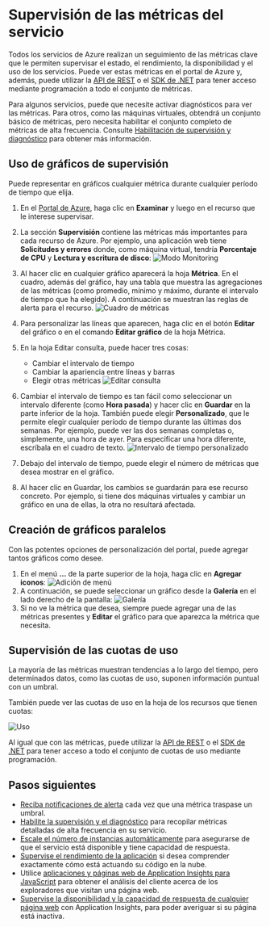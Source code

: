 <properties 
	pageTitle="Supervisión de las métricas del servicio" 
	description="Obtenga información acerca de cómo personalizar los gráficos de supervisión en Azure." 
	authors="stepsic-microsoft-com" 
	manager="ronmart" 
	editor="" 
	services="azure-portal"
documentationCenter=""/>

<tags 
	ms.service="azure-portal" 
	ms.workload="na" 
	ms.tgt_pltfrm="na" 
	ms.devlang="na" 
	ms.topic="article" 
	ms.date="04/28/2015" 
	ms.author="stepsic"/>

# Supervisión de las métricas del servicio

Todos los servicios de Azure realizan un seguimiento de las métricas clave que le permiten supervisar el estado, el rendimiento, la disponibilidad y el uso de los servicios. Puede ver estas métricas en el portal de Azure y, además, puede utilizar la [API de REST](https://msdn.microsoft.com/library/azure/dn931930.aspx) o el [SDK de .NET](https://www.nuget.org/packages/Microsoft.Azure.Insights/) para tener acceso mediante programación a todo el conjunto de métricas.

Para algunos servicios, puede que necesite activar diagnósticos para ver las métricas. Para otros, como las máquinas virtuales, obtendrá un conjunto básico de métricas, pero necesita habilitar el conjunto completo de métricas de alta frecuencia. Consulte [Habilitación de supervisión y diagnóstico](insights-how-to-use-diagnostics.md) para obtener más información.

## Uso de gráficos de supervisión 

Puede representar en gráficos cualquier métrica durante cualquier período de tiempo que elija.

1. En el [Portal de Azure](https://portal.azure.com/), haga clic en **Examinar** y luego en el recurso que le interese supervisar.

2. La sección **Supervisión** contiene las métricas más importantes para cada recurso de Azure. Por ejemplo, una aplicación web tiene **Solicitudes y errores** donde, como máquina virtual, tendría **Porcentaje de CPU** y **Lectura y escritura de disco**: ![Modo Monitoring](./media/insights-how-to-customize-monitoring/Insights_MonitoringChart.png)

3. Al hacer clic en cualquier gráfico aparecerá la hoja **Métrica**. En el cuadro, además del gráfico, hay una tabla que muestra las agregaciones de las métricas (como promedio, mínimo y máximo, durante el intervalo de tiempo que ha elegido). A continuación se muestran las reglas de alerta para el recurso. ![Cuadro de métricas](./media/insights-how-to-customize-monitoring/Insights_MetricBlade.png)

4. Para personalizar las líneas que aparecen, haga clic en el botón **Editar** del gráfico o en el comando **Editar gráfico** de la hoja Métrica.

5. En la hoja Editar consulta, puede hacer tres cosas:
    - Cambiar el intervalo de tiempo
    - Cambiar la apariencia entre líneas y barras
    - Elegir otras métricas ![Editar consulta](./media/insights-how-to-customize-monitoring/Insights_EditQuery.png)

6. Cambiar el intervalo de tiempo es tan fácil como seleccionar un intervalo diferente (como **Hora pasada**) y hacer clic en **Guardar** en la parte inferior de la hoja. También puede elegir **Personalizado**, que le permite elegir cualquier período de tiempo durante las últimas dos semanas. Por ejemplo, puede ver las dos semanas completas o, simplemente, una hora de ayer. Para especificar una hora diferente, escríbala en el cuadro de texto. ![Intervalo de tiempo personalizado](./media/insights-how-to-customize-monitoring/Insights_CustomTime.png)

7. Debajo del intervalo de tiempo, puede elegir el número de métricas que desea mostrar en el gráfico.

8. Al hacer clic en Guardar, los cambios se guardarán para ese recurso concreto. Por ejemplo, si tiene dos máquinas virtuales y cambiar un gráfico en una de ellas, la otra no resultará afectada.

## Creación de gráficos paralelos

Con las potentes opciones de personalización del portal, puede agregar tantos gráficos como desee.

1. En el menú **...** de la parte superior de la hoja, haga clic en **Agregar iconos**: ![Adición de menú](./media/insights-how-to-customize-monitoring/Insights_AddMenu.png)
2. A continuación, se puede seleccionar un gráfico desde la **Galería** en el lado derecho de la pantalla: ![Galería](./media/insights-how-to-customize-monitoring/Insights_Gallery.png)
3. Si no ve la métrica que desea, siempre puede agregar una de las métricas presentes y **Editar** el gráfico para que aparezca la métrica que necesita. 

## Supervisión de las cuotas de uso

La mayoría de las métricas muestran tendencias a lo largo del tiempo, pero determinados datos, como las cuotas de uso, suponen información puntual con un umbral.

También puede ver las cuotas de uso en la hoja de los recursos que tienen cuotas:

![Uso](./media/insights-how-to-customize-monitoring/Insights_UsageChart.png)

Al igual que con las métricas, puede utilizar la [API de REST](https://msdn.microsoft.com/library/azure/dn931963.aspx) o el [SDK de .NET](https://www.nuget.org/packages/Microsoft.Azure.Insights/) para tener acceso a todo el conjunto de cuotas de uso mediante programación.

## Pasos siguientes

* [Reciba notificaciones de alerta](insights-receive-alert-notifications.md) cada vez que una métrica traspase un umbral.
* [Habilite la supervisión y el diagnóstico](insights-how-to-use-diagnostics.md) para recopilar métricas detalladas de alta frecuencia en su servicio.
* [Escale el número de instancias automáticamente](insights-how-to-scale.md) para asegurarse de que el servicio está disponible y tiene capacidad de respuesta.
* [Supervise el rendimiento de la aplicación](insights-perf-analytics.md) si desea comprender exactamente cómo está actuando su código en la nube.
* Utilice [aplicaciones y páginas web de Application Insights para JavaScript](../app-insights-web-track-usage.md) para obtener el análisis del cliente acerca de los exploradores que visitan una página web.
* [Supervise la disponibilidad y la capacidad de respuesta de cualquier página web](../app-insights-monitor-web-app-availability.md) con Application Insights, para poder averiguar si su página está inactiva.
 

<!---HONumber=August15_HO6-->
